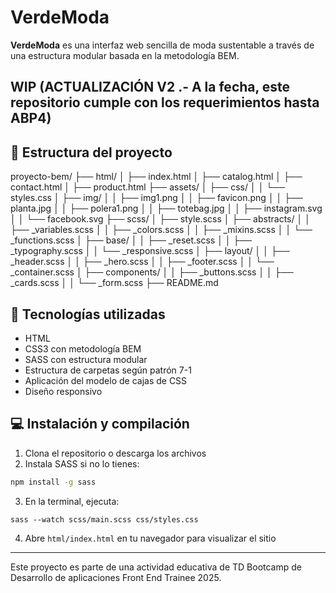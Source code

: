 # VerdeModa

**VerdeModa** es una interfaz web sencilla de moda sustentable a través de una estructura modular basada en la metodología BEM.

WIP
(ACTUALIZACIÓN V2 .- A la fecha, este repositorio cumple con los requerimientos hasta ABP4)
--

## 📁 Estructura del proyecto

proyecto-bem/
├── html/
│   ├── index.html
│   ├── catalog.html
│   ├── contact.html
│   ├── product.html
├── assets/
│   ├── css/
│   │   └── styles.css
│   ├── img/
│   │   ├── img1.png
│   │   ├── favicon.png
│   │   ├── planta.jpg
│   │   ├── polera1.png
│   │   ├── totebag.jpg
│   │   ├── instagram.svg
│   │   └── facebook.svg
├── scss/
│   ├── style.scss
│   ├── abstracts/
│   │   ├── _variables.scss
│   │   ├── _colors.scss
│   │   ├── _mixins.scss
│   │   └── _functions.scss
│   ├── base/
│   │   ├── _reset.scss
│   │   ├── _typography.scss
│   │   └── _responsive.scss
│   ├── layout/
│   │   ├── _header.scss
│   │   ├── _hero.scss
│   │   ├── _footer.scss
│   │   └── _container.scss
│   ├── components/
│   │   ├── _buttons.scss
│   │   ├── _cards.scss
│   │   └── _form.scss
├── README.md

## 🔧 Tecnologías utilizadas

- HTML
- CSS3 con metodología BEM
- SASS con estructura modular
- Estructura de carpetas según patrón 7-1
- Aplicación del modelo de cajas de CSS
- Diseño responsivo

## 💻 Instalación y compilación

1. Clona el repositorio o descarga los archivos
2. Instala SASS si no lo tienes:

```bash
npm install -g sass 
```
3. En la terminal, ejecuta:

```
sass --watch scss/main.scss css/styles.css
```

4. Abre `html/index.html` en tu navegador para visualizar el sitio

---

Este proyecto es parte de una actividad educativa de TD
Bootcamp de Desarrollo de aplicaciones Front End Trainee 2025.